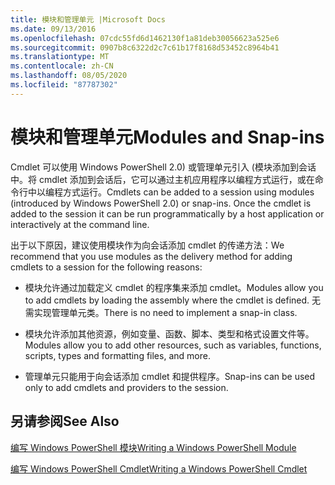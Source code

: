 ```yaml
---
title: 模块和管理单元 |Microsoft Docs
ms.date: 09/13/2016
ms.openlocfilehash: 07cdc55fd6d1462130f1a81deb30056623a525e6
ms.sourcegitcommit: 0907b8c6322d2c7c61b17f8168d53452c8964b41
ms.translationtype: MT
ms.contentlocale: zh-CN
ms.lasthandoff: 08/05/2020
ms.locfileid: "87787302"
---
```

# <a name="modules-and-snap-ins"></a><span data-ttu-id="d4c35-102">模块和管理单元</span><span class="sxs-lookup"><span data-stu-id="d4c35-102">Modules and Snap-ins</span></span>

<span data-ttu-id="d4c35-103">Cmdlet 可以使用 Windows PowerShell 2.0) 或管理单元引入 (模块添加到会话中。将 cmdlet 添加到会话后，它可以通过主机应用程序以编程方式运行，或在命令行中以编程方式运行。</span><span class="sxs-lookup"><span data-stu-id="d4c35-103">Cmdlets can be added to a session using modules (introduced by Windows PowerShell 2.0) or snap-ins. Once the cmdlet is added to the session it can be run programmatically by a host application or interactively at the command line.</span></span>

<span data-ttu-id="d4c35-104">出于以下原因，建议使用模块作为向会话添加 cmdlet 的传递方法：</span><span class="sxs-lookup"><span data-stu-id="d4c35-104">We recommend that you use modules as the delivery method for adding cmdlets to a session for the following reasons:</span></span>

- <span data-ttu-id="d4c35-105">模块允许通过加载定义 cmdlet 的程序集来添加 cmdlet。</span><span class="sxs-lookup"><span data-stu-id="d4c35-105">Modules allow you to add cmdlets by loading the assembly where the cmdlet is defined.</span></span> <span data-ttu-id="d4c35-106">无需实现管理单元类。</span><span class="sxs-lookup"><span data-stu-id="d4c35-106">There is no need to implement a snap-in class.</span></span>

- <span data-ttu-id="d4c35-107">模块允许添加其他资源，例如变量、函数、脚本、类型和格式设置文件等。</span><span class="sxs-lookup"><span data-stu-id="d4c35-107">Modules allow you to add other resources, such as variables, functions, scripts, types and formatting files, and more.</span></span>

- <span data-ttu-id="d4c35-108">管理单元只能用于向会话添加 cmdlet 和提供程序。</span><span class="sxs-lookup"><span data-stu-id="d4c35-108">Snap-ins can be used only to add cmdlets and providers to the session.</span></span>

## <a name="see-also"></a><span data-ttu-id="d4c35-109">另请参阅</span><span class="sxs-lookup"><span data-stu-id="d4c35-109">See Also</span></span>

[<span data-ttu-id="d4c35-110">编写 Windows PowerShell 模块</span><span class="sxs-lookup"><span data-stu-id="d4c35-110">Writing a Windows PowerShell Module</span></span>](writing-a-windows-powershell-module.md)

[<span data-ttu-id="d4c35-111">编写 Windows PowerShell Cmdlet</span><span class="sxs-lookup"><span data-stu-id="d4c35-111">Writing a Windows PowerShell Cmdlet</span></span>](../cmdlet/cmdlet-overview.md)
